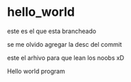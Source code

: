 # hello_world

este es el que esta brancheado

se me olvido agregar la desc del commit

este el arhivo para que lean los noobs xD

Hello world program
